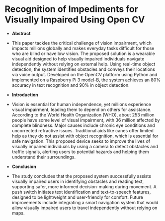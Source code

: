 # Recognition of Impediments for Visually Impaired Using Open CV

- **Abstract**
- This paper tackles the critical challenge of vision impairment, which impacts millions globally and makes everyday tasks difficult for those who are blind or have low vision. The proposed solution is a wearable visual aid designed to help visually impaired individuals navigate independently without relying on external help. Using real-time object detection, the system identifies obstacles and conveys their locations via voice output. Developed on the OpenCV platform using Python and implemented on a Raspberry Pi 3 model-B, the system achieves an 80% accuracy in text recognition and 90% in object detection.

- **Introduction**
- Vision is essential for human independence, yet millions experience visual impairment, leading them to depend on others for assistance. According to the World Health Organization (WHO), about 253 million people have some level of visual impairment, with 36 million affected by complete blindness. Major causes include chronic eye conditions and uncorrected refractive issues. Traditional aids like canes offer limited help as they do not assist with object recognition, which is essential for safe navigation. This proposed device seeks to improve the lives of visually impaired individuals by using a camera to detect obstacles and traffic signals, alerting users to potential hazards and helping them understand their surroundings.

- **Conclusion**
- The study concludes that the proposed system successfully assists visually impaired users in identifying obstacles and reading text, supporting safer, more informed decision-making during movement. A push switch initiates text identification and text-to-speech features, designed to be lightweight and user-friendly for comfort. Future improvements include integrating a smart navigation system that would allow visually impaired users to travel independently without relying on maps.
